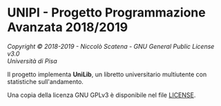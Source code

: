 # UNIPI - Progetto Programmazione Avanzata 2018/2019  
*Copyright © 2018-2019 - Niccolò Scatena - GNU General Public License v3.0*  
*Università di Pisa*  

Il progetto implementa **UniLib**, un libretto universitario multiutente con statistiche sull'andamento.  

Una copia della licenza GNU GPLv3 è disponibile nel file [LICENSE](LICENSE).  
